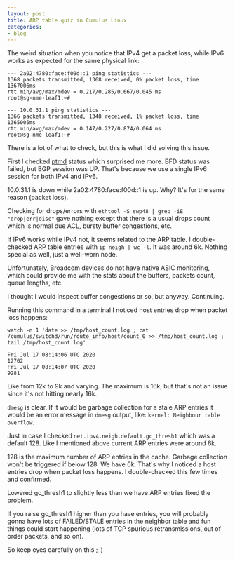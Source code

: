 ```yaml
---
layout: post
title: ARP table quiz in Cumulus Linux
categories:
- blog
---
```


The weird situation when you notice that IPv4 get a packet loss, while IPv6 works as expected for the same physical link:

```
--- 2a02:4780:face:f00d::1 ping statistics ---
1368 packets transmitted, 1368 received, 0% packet loss, time 1367006ms
rtt min/avg/max/mdev = 0.217/0.285/0.667/0.045 ms
root@sg-nme-leaf1:~#

--- 10.0.31.1 ping statistics ---
1366 packets transmitted, 1348 received, 1% packet loss, time 1365005ms
rtt min/avg/max/mdev = 0.147/0.227/0.874/0.064 ms
root@sg-nme-leaf1:~#
```

There is a lot of what to check, but this is what I did solving this issue.

First I checked [ptmd](https://docs.cumulusnetworks.com/cumulus-linux-41/Layer-1-and-Switch-Ports/Prescriptive-Topology-Manager-PTM/) status which surprised me more. BFD status was failed, but
BGP session was UP. That's because we use a single IPv6 session for both IPv4 and IPv6.

10.0.31.1 is down while 2a02:4780:face:f00d::1 is up. Why? It's for the same reason (packet loss).

Checking for drops/errors with `ethtool -S swp48 | grep -iE "drop|err|disc"` gave nothing except that there is a usual drops count which is normal due ACL, bursty buffer congestions, etc.

If IPv6 works while IPv4 not, it seems related to the ARP table. I double-checked ARP table entries with `ip neigh | wc -l`. It was around 6k. Nothing special as well, just a well-worn node.

Unfortunately, Broadcom devices do not have native ASIC monitoring, which could provide me with the stats about the buffers, packets count, queue lengths, etc.

I thought I would inspect buffer congestions or so, but anyway. Continuing.

Running this command in a terminal I noticed host entries drop when packet loss happens:
```
watch -n 1 'date >> /tmp/host_count.log ; cat /cumulus/switchd/run/route_info/host/count_0 >> /tmp/host_count.log ; tail /tmp/host_count.log'

Fri Jul 17 08:14:06 UTC 2020
12702
Fri Jul 17 08:14:07 UTC 2020
9281
```

Like from 12k to 9k and varying. The maximum is 16k, but that's not an issue since it's not hitting nearly 16k.

`dmesg` is clear. If it would be garbage collection for a stale ARP entries it would be an error message in `dmesg` output, like: `kernel: Neighbour table overflow`.

Just in case I checked `net.ipv4.neigh.default.gc_thresh1` which was a default 128. Like I mentioned above current ARP entries were around 6k.

128 is the maximum number of ARP entries in the cache. Garbage collection won't be triggered if below 128. We have 6k. That's why I noticed a host entries drop when packet loss happens. I double-checked this few times and confirmed.

Lowered gc_thresh1 to slightly less than we have ARP entries fixed the problem.

If you raise gc_thresh1 higher than you have entries, you will probably gonna have lots of FAILED/STALE entries in the neighbor
table and fun things could start happening (lots of TCP spurious retransmissions, out of order packets, and so on).

So keep eyes carefully on this ;-)
